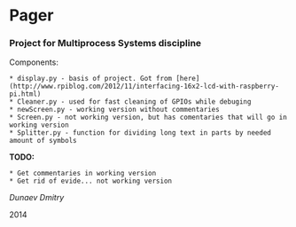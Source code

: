 # Pager

### Project for Multiprocess Systems discipline

Components:

    * display.py - basis of project. Got from [here](http://www.rpiblog.com/2012/11/interfacing-16x2-lcd-with-raspberry-pi.html)
    * Cleaner.py - used for fast cleaning of GPIOs while debuging
    * newScreen.py - working version without commentaries
    * Screen.py - not working version, but has comentaries that will go in working version
    * Splitter.py - function for dividing long text in parts by needed amount of symbols

**TODO:**

    * Get commentaries in working version
    * Get rid of evide... not working version

*Dunaev Dmitry*

2014
